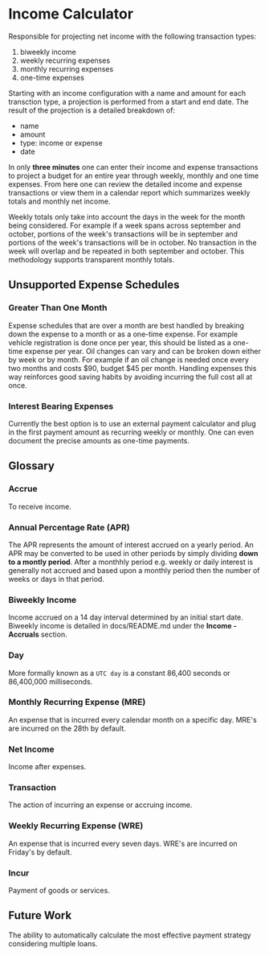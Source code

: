 # Income Calculator

Responsible for projecting net income with the following transaction types:

 1. biweekly income
 2. weekly recurring expenses
 3. monthly recurring expenses
 4. one-time expenses
 
Starting with an income configuration with a name and amount for each transction type, a projection is performed from a start and end date. The result of the projection is a detailed breakdown of:

 - name
 - amount
 - type: income or expense
 - date
 
In only **three minutes** one can enter their income and expense transactions to project a budget for an entire year through weekly, monthly and one time expenses. From here one can review the detailed income and expense transactions or view them in a calendar report which summarizes weekly totals and monthly net income.

Weekly totals only take into account the days in the week for the month being considered. For example if a week spans across september and october, portions of the week's transactions will be in september and portions of the week's transactions will be in october. No transaction in the week will overlap and be repeated in both september and october. This methodology supports transparent monthly totals.

## Unsupported Expense Schedules

### Greater Than One Month
Expense schedules that are over a month are best handled by breaking down the expense to a month or as a one-time expense. For example vehicle registration is done once per year, this should be listed as a one-time expense per year. Oil changes can vary and can be broken down either by week or by month. For example if an oil change is needed once every two months and costs $90, budget $45 per month. Handling expenses this way reinforces good saving habits by avoiding incurring the full cost all at once.

### Interest Bearing Expenses
Currently the best option is to use an external payment calculator and plug in the first payment amount as recurring weekly or monthly. One can even document the precise amounts as one-time payments.

## Glossary

### Accrue
To receive income.

### Annual Percentage Rate (APR)
The APR represents the amount of interest accrued on a yearly period. An APR may be converted to be used in other periods by simply dividing **down to a montly period**. After a monthhly period e.g. weekly or daily interest is generally not accrued and based upon a monthly period then the number of weeks or days in that period.

### Biweekly Income
Income accrued on a 14 day interval determined by an initial start date. Biweekly income is detailed in docs/README.md under the **Income - Accruals** section.

### Day
More formally known as a `UTC day` is a constant 86,400 seconds or 86,400,000 milliseconds.

### Monthly Recurring Expense (MRE)
An expense that is incurred every calendar month on a specific day. MRE's are incurred on the 28th by default.

### Net Income
Income after expenses.

### Transaction
The action of incurring an expense or accruing income.

### Weekly Recurring Expense (WRE)
An expense that is incurred every seven days. WRE's are incurred on Friday's by default.

### Incur
Payment of goods or services.

## Future Work

The ability to automatically calculate the most effective payment strategy considering multiple loans.

